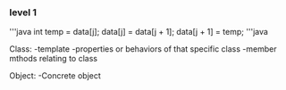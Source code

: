 ### level 1
'''java
int temp = data[j];
data[j] = data[j + 1];
data[j + 1] = temp;
'''java

Class: 
-template
-properties or behaviors of that specific class
-member mthods relating to class


Object:
-Concrete object

